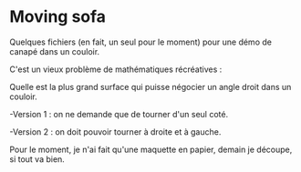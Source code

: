 # Moving sofa
 Quelques fichiers (en fait, un seul pour le moment) pour une démo de canapé dans un couloir. 

C'est un vieux problème de mathématiques récréatives : 

Quelle est la plus grand surface qui puisse négocier un angle droit dans un couloir. 

-Version 1 : on ne demande que de tourner d'un seul coté. 

-Version 2 : on doit pouvoir tourner à droite et à gauche. 

Pour le moment, je n'ai fait qu'une maquette en papier, demain je découpe, si tout va bien. 


